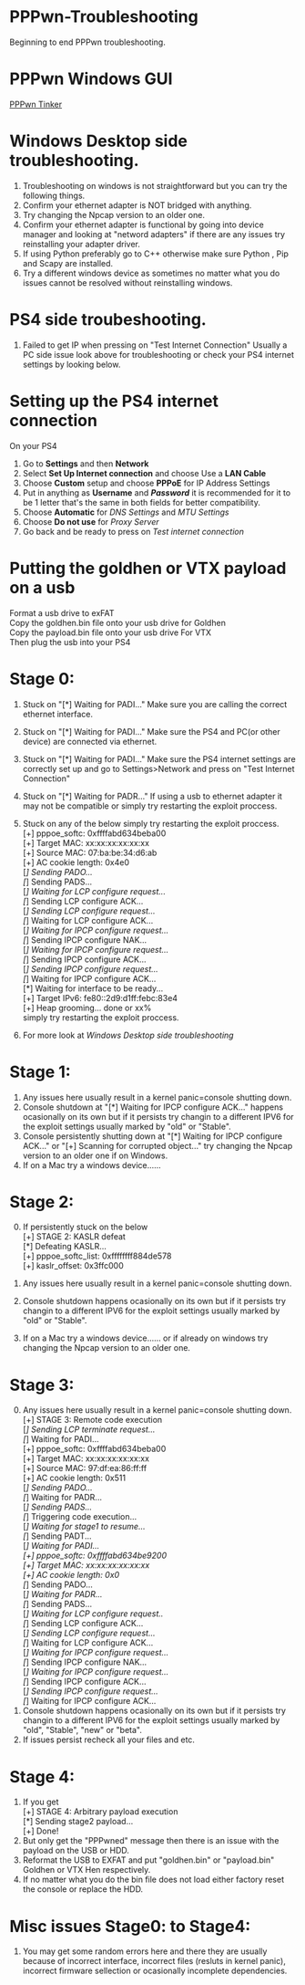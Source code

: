 # PPPwn-Troubleshooting     
Beginning to end PPPwn troubleshooting. 
      
# PPPwn Windows GUI 
[PPPwn Tinker](https://github.com/DrYenyen/PPPwn-Tinker-GUI)    
      

# Windows Desktop side troubleshooting.     
1. Troubleshooting on windows is not straightforward but you can try the following things.
2. Confirm your ethernet adapter is NOT bridged with anything. 
3. Try changing the Npcap version to an older one.         
4. Confirm your ethernet adapter is functional by going into device manager and looking at "netword adapters" if there are any issues try reinstalling your adapter driver. 
5. If using Python preferably go to C++ otherwise make sure Python , Pip and Scapy are installed.   
6. Try a different windows device as sometimes no matter what you do issues cannot be resolved without reinstalling windows.      
       
# PS4 side troubeshooting.         
1. Failed to get IP when pressing on "Test Internet Connection" Usually a PC side issue look above for troubleshooting or check your PS4 internet settings by looking below.      
           
# Setting up the PS4 internet connection  
On your PS4  
1. Go to **Settings** and then **Network**   
2. Select **Set Up Internet connection** and choose Use a **LAN Cable**  
3. Choose **Custom** setup and choose **PPPoE** for IP Address Settings  
4. Put in anything as **Username** and ***Password*** it is recommended for it to be 1 letter that's the same in both fields for better compatibility.
5. Choose **Automatic** for *DNS Settings* and *MTU Settings*
6. Choose **Do not use** for *Proxy Server*   
7. Go back and be ready to press on *Test internet connection*      
     
# Putting the goldhen or VTX payload on a usb          
Format a usb drive to exFAT               
Copy the goldhen.bin file onto your usb drive  for Goldhen          
Copy the payload.bin file onto your usb drive  For VTX           
Then plug the usb into your PS4              
       

# Stage 0:         
1. Stuck on "[*] Waiting for PADI..." Make sure you are calling the correct ethernet interface.       
2. Stuck on "[*] Waiting for PADI..." Make sure the PS4 and PC(or other device) are connected via ethernet.          
3. Stuck on "[*] Waiting for PADI..." Make sure the PS4 internet settings are correctly set up and go to Settings>Network and press on "Test Internet Connection"     
4. Stuck on "[*] Waiting for PADR..." If using a usb to ethernet adapter it may not be compatible or simply try restarting the exploit proccess.   
5. Stuck on any of the below simply try restarting the exploit proccess.        
[+] pppoe_softc: 0xffffabd634beba00     
[+] Target MAC: xx:xx:xx:xx:xx:xx     
[+] Source MAC: 07:ba:be:34:d6:ab     
[+] AC cookie length: 0x4e0    
[*] Sending PADO...   
[*] Sending PADS...    
[*] Waiting for LCP configure request...    
[*] Sending LCP configure ACK...    
[*] Sending LCP configure request...    
[*] Waiting for LCP configure ACK...    
[*] Waiting for IPCP configure request...      
[*] Sending IPCP configure NAK...    
[*] Waiting for IPCP configure request...     
[*] Sending IPCP configure ACK...      
[*] Sending IPCP configure request...    
[*] Waiting for IPCP configure ACK...      
[*] Waiting for interface to be ready...     
[+] Target IPv6: fe80::2d9:d1ff:febc:83e4    
[+] Heap grooming... done or xx%       
simply try restarting the exploit proccess. 
      
4. For more look at *Windows Desktop side troubleshooting*            
       
	   
# Stage 1:
1. Any issues here usually result in a kernel panic=console shutting down.       
2. Console shutdown at "[*] Waiting for IPCP configure ACK..." happens ocasionally on its own but if it persists try changin to a different IPV6 for the exploit settings usually marked by "old" or "Stable".     
3. Console persistently shutting down at "[*] Waiting for IPCP configure ACK..." or "[+] Scanning for corrupted object..." try changing the Npcap version to an older one if on Windows.      
4. If on a Mac try a windows device......    
      

# Stage 2:     
0. If persistently stuck on the below  
[+] STAGE 2: KASLR defeat      
[*] Defeating KASLR...     
[+] pppoe_softc_list: 0xffffffff884de578    
[+] kaslr_offset: 0x3ffc000      
      
1. Any issues here usually result in a kernel panic=console shutting down.       
2. Console shutdown happens ocasionally on its own but if it persists try changin to a different IPV6 for the exploit settings usually marked by "old" or "Stable".     
3. If on a Mac try a windows device......    or if already on windows try changing the Npcap version to an older one.     
       

# Stage 3:             
0. Any issues here usually result in a kernel panic=console shutting down.        
[+] STAGE 3: Remote code execution    
[*] Sending LCP terminate request...    
[*] Waiting for PADI...    
[+] pppoe_softc: 0xffffabd634beba00    
[+] Target MAC: xx:xx:xx:xx:xx:xx      
[+] Source MAC: 97:df:ea:86:ff:ff    
[+] AC cookie length: 0x511    
[*] Sending PADO...    
[*] Waiting for PADR...     
[*] Sending PADS...     
[*] Triggering code execution...     
[*] Waiting for stage1 to resume...      
[*] Sending PADT...     
[*] Waiting for PADI...        
[+] pppoe_softc: 0xffffabd634be9200      
[+] Target MAC: xx:xx:xx:xx:xx:xx     
[+] AC cookie length: 0x0      
[*] Sending PADO...     
[*] Waiting for PADR...      
[*] Sending PADS...     
[*] Waiting for LCP configure request..     
[*] Sending LCP configure ACK...     
[*] Sending LCP configure request...     
[*] Waiting for LCP configure ACK...     
[*] Waiting for IPCP configure request...     
[*] Sending IPCP configure NAK...         
[*] Waiting for IPCP configure request...          
[*] Sending IPCP configure ACK...     
[*] Sending IPCP configure request...      
[*] Waiting for IPCP configure ACK...            
1. Console shutdown happens ocasionally on its own but if it persists try changin to a different IPV6 for the exploit settings usually marked by "old", "Stable", "new" or "beta".      
2. If issues persist recheck all your files and etc.         

# Stage 4:   
1. If you get     
[+] STAGE 4: Arbitrary payload execution    
[*] Sending stage2 payload...     
[+] Done!      
2. But only get the "PPPwned" message then there is an issue with the payload on the USB or HDD.      
3. Reformat the USB to EXFAT and put "goldhen.bin" or "payload.bin" Goldhen or VTX Hen respectively.        
4. If no matter what you do the bin file does not load either factory reset the console or replace the HDD.    
      
# Misc issues Stage0: to Stage4:    
1. You may get some random errors here and there they are usually because of incorrect interface, incorrect files (resluts in kernel panic), incorrect firmware sellection or ocasionally incomplete dependencies.     

